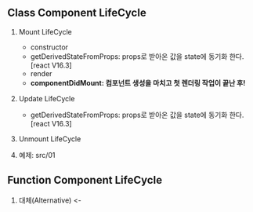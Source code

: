 ## Class Component LifeCycle
1. Mount LifeCycle
   - constructor
   - getDerivedStateFromProps: props로 받아온 값을 state에 동기화 한다.[react V16.3]
   - render
   - **componentDidMount: 컴포넌트 생성을 마치고 첫 렌더링 작업이 끝난 후!**
2. Update LifeCycle
   - getDerivedStateFromProps: props로 받아온 값을 state에 동기화 한다.[react V16.3]

3. Unmount LifeCycle
4. 예제: src/01

## Function Component LifeCycle
1. 대체(Alternative) <-
